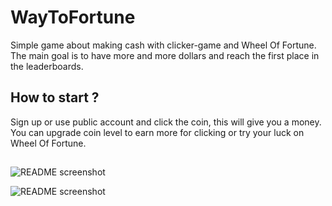 # WayToFortune

Simple game about making cash with clicker-game and Wheel Of Fortune. The main goal is to have more and more dollars and reach the first place in the leaderboards. 

## How to start ?

Sign up or use public account and click the coin, this will give you a money. You can upgrade coin level to earn more for clicking or try your luck on Wheel Of Fortune.

## 
![README screenshot](https://github.com/GajdaD/WayToFortune/blob/master/screenshot_1.PNG)

![README screenshot](https://github.com/GajdaD/WayToFortune/blob/master/screenshot_2.PNG)